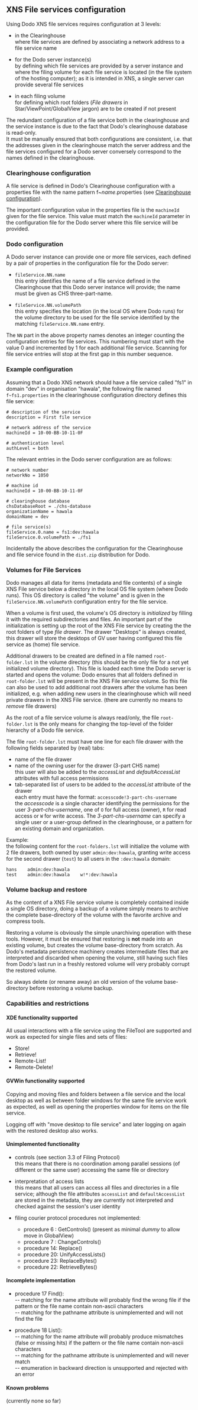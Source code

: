 ## XNS File services configuration

Using Dodo XNS file services requires configuration at 3 levels:

- in the Clearinghouse    
where file services are defined by associating a network address to a file service name

- for the Dodo server instance(s)    
by defining which file services are provided by a server instance and where the filing volume
for each file service is located (in the file system of the hosting computer); as it is intended
in XNS, a single server can provide several file services

- in each filing volume    
for defining which root folders (*File drawers* in Star/ViewPoint/GlobalView jargon) are to be
created if not present

The redundant configuration of a file service both in the clearinghouse and the service instance is
due to the fact that Dodo's clearinghouse database is read-only.    
It must be manually ensured that both configurations are consistent, i.e. that the addresses given
in the clearinghouse match the server address and the file services configured for a Dodo server
conversely correspond to the names defined in the clearinghouse.

### Clearinghouse configuration

A file service is defined in Dodo's Clearinghouse configuration with a properties file with the
name pattern f~*name*.properties (see [Clearinghouse configuration](./chs-config-files.md)).

The important configuration value in the properties file is the `machineId` given for the file service.
This value must match the `machineId` parameter in the configuration file for the Dodo server where
this file service will be provided.

### Dodo configuration

A Dodo server instance can provide one or more file services, each defined by a pair of properties
in the configuration file for the Dodo server:

- `fileService.NN.name`    
this entry identifies the name of a file service defined in the Clearinghouse that this Dodo server
instance will provide; the name must be given as CHS three-part-name.

- `fileService.NN.volumePath`    
this entry specifies the location (in the local OS where Dodo runs) for the volume directory to
be used for the file service identified by the matching `fileService.NN.name` entry.

The `NN` part in the above property names denotes an integer counting the configuration entries for
file services. This numbering must start with the value 0 and incremented by 1 for each additional
file service. Scanning for file service entries will stop at the first gap in this number sequence.

### Example configuration

Assuming that a Dodo XNS network should have a file service called "fs1" in domain "dev" in organisation
"hawala", the following file named `f~fs1.properties` in the clearinghouse configuration directory
defines this file service:

	# description of the service
	description = First file service
	
	# network address of the service
	machineId = 10-00-BB-10-11-0F
	
	# authentication level
	authLevel = both

The relevant entries in the Dodo server configuration are as follows:

	# network number
	networkNo = 1050
	
	# machine id
	machineId = 10-00-BB-10-11-0F
	
	# clearinghouse database
	chsDatabaseRoot = ./chs-database
	organizationName = hawala
	domainName = dev
	
	# file service(s)
	fileService.0.name = fs1:dev:hawala
	fileService.0.volumePath = ./fs1

Incidentally the above describes the configuration for the Clearinghouse and file service
found in the `dist.zip` distribution for Dodo.

### Volumes for File Services

Dodo manages all data for items (metadata and file contents) of a single  XNS File service
below a directory in the local OS file system (where Dodo runs). This OS directory is called
"the volume" and is given in the `fileService.NN.volumePath` configuration entry for
the file service.

When a volume is first used, the volume's OS directory is *initialized* by filling it
with the required subdirectories and files. An important part of the initialization
is setting up the root of the XNS File service by creating the the root folders of
type *file drawer*. The drawer "Desktops" is always created, this drawer will store
the desktops of GV user having configured this file service as (home) file service.

Additional drawers to be created are defined in a file named `root-folder.lst`
in the volume directory (this should be the only file for a not yet initialized
volume directory). This file is loaded each time the Dodo server is started and opens
the volume: Dodo ensures that all folders defined in `root-folder.lst` will be
present in the XNS File service volume. So this file can also be used to add additional
root drawers after the volume has been initialized, e.g. when adding new users in the
clearinghouse which will need private drawers in the XNS File service. (there are currently
no means to *remove* file drawers)

As the root of a file service volume is always read/only, the file `root-folder.lst`
is the only means for changing the top-level of the folder hierarchy of a Dodo file service. 

The file `root-folder.lst` must have one line for each file drawer with the
following fields separated by (real) tabs:

- name of the file drawer
- name of the owning user for the drawer (3-part CHS name)    
this user will also be added to the _accessList_ and _defaultAccessList_ attributes
with full access permissions
- tab-separated list of users to be added to the _accessList_ attribute of the drawer    
each entry must have the format: `accesscode!3-part-chs-username`    
the *accesscode* is a single character identifying the permissions for the user
*3-part-chs-username*, one of `O` for full access (owner), `R` for read access
or `W` for write access. The *3-part-chs-username* can specify a single user or
a user-group defined in the clearinghouse, or a pattern for an existing domain and organization.

Example:    
the following content for the `root-folders.lst` will initialize the volume
with 2 file drawers, both owned by user `admin:dev:hawala`, granting write access
for the second drawer (`test`) to all users in the `:dev:hawala` domain:

	hans    admin:dev:hawala
	test    admin:dev:hawala    w!*:dev:hawala

### Volume backup and restore

As the content of a XNS File service volume is completely contained inside a single
OS directory, doing a backup of a volume simply means to archive the complete base-directory
of the volume with the favorite archive and compress tools.

Restoring a volume is obviously the simple unarchiving operation with these tools. However,
it must be ensured that restoring is **not** made into an existing volume, but creates the
volume base-directory from scratch. As Dodo's metadata persistence machinery creates intermediate
files that are interpreted and discarded when opening the volume, still having such files from
Dodo's last run in a freshly restored volume will very probably corrupt the restored volume.

So always delete (or rename away) an old version of the volume base-directory before restoring
a volume backup.

### Capabilities and restrictions

#### XDE functionality supported

All usual interactions with a file service using the FileTool are supported
and work as expected for single files and sets of files:
- Store!
- Retrieve!
- Remote-List!
- Remote-Delete! 

#### GVWin functionality supported

Copying and moving files and folders between a file service and the local
desktop as well as between folder windows for the same file service work
as expected, as well as opening the properties window for items on the file service.

Logging off with "move desktop to file service" and later logging on again
with the restored desktop also works.

#### Unimplemented functionality

- controls (see section 3.3 of Filing Protocol)    
this means that there is no coordination among parallel sessions (of different or the same
user) accessing the same file or directory

- interpretation of access lists    
this means that all users can access all files and directories in a file service; although
the file attributes `accessList` and `defaultAccessList` are stored in the metadata,
they are currently not interpreted and checked against the session's user identity

- filing courier protocol procedures not implemented:
    - procedure 6 : GetControls() (present as minimal _dummy_ to allow move in GlobalView)
    - procedure 7 : ChangeControls()
    - procedure 14: Replace()
    - procedure 20: UnifyAccessLists()
    - procedure 23: ReplaceBytes()
    - procedure 22: RetrieveBytes()

#### Incomplete implementation

- procedure 17 Find():    
-- matching for the name attribute will probably find the wrong file
if the pattern or the file name contain non-ascii characters    
-- matching for the pathname attribute is unimplemented and will not find the file

- procedure 18 List():    
-- matching for the name attribute will probably produce mismatches (false or missing hits)
if the pattern or the file name contain non-ascii characters    
-- matching for the pathname attribute is unimplemented and will never match    
-- enumeration in backward direction is unsupported and rejected with an error

#### Known problems

(currently none so far)
